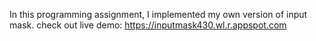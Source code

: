 In this programming assignment, I implemented my own version of input mask.
check out live demo: https://inputmask430.wl.r.appspot.com
